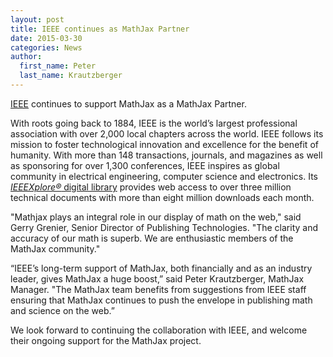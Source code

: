 ```yaml
---
layout: post
title: IEEE continues as MathJax Partner
date: 2015-03-30
categories: News
author:
  first_name: Peter
  last_name: Krautzberger
---
```


[IEEE](http://www.ieee.org/) continues to support MathJax as a MathJax Partner.

With roots going back to 1884, IEEE is the world’s largest professional association with over 2,000 local chapters across the world. IEEE follows its mission to foster technological innovation and excellence for the benefit of humanity.  With more than 148 transactions, journals, and magazines as well as sponsoring for over 1,300 conferences, IEEE inspires as global community in electrical engineering, computer science and electronics. Its [_IEEEXplore®_ digital library](https://ieeexplore.ieee.org/) provides web access to over three million technical documents with more than eight million downloads each month.

"Mathjax plays an integral role in our display of math on the web," said Gerry Grenier, Senior Director of Publishing Technologies. "The clarity and accuracy of our math is superb. We are enthusiastic members of the MathJax community."

“IEEE’s long-term support of MathJax, both financially and as an industry leader, gives MathJax a huge boost,” said Peter Krautzberger,  MathJax Manager. "The MathJax team benefits from suggestions from IEEE staff  ensuring that MathJax continues to push the envelope in publishing math and science on the web.”

We look forward to continuing the collaboration with IEEE, and welcome their ongoing support for the MathJax project.